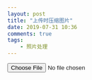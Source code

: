 ```yaml
---
layout: post
title: "上传时压缩图片"
date: 2019-07-31 10:36
comments: true
tags: 
	- 照片处理
---
```


<input id="img" type="file">

<script>
  var img = document.querySelector("#img")
  var btn = document.querySelector("#btn")
  img.addEventListener('change', function() {
      var file = this.files[0];
      // 确认选择的文件是图片
      if(file.type.indexOf("image") == 0) {
          var reader = new FileReader();
          reader.readAsDataURL(file);
          reader.onload = function(e) {
              // 图片base64化
              var newUrl = this.result;
              var imgstrdata = strLength(reader.result)
              canvasDataURL(reader.result, imgstrdata / 300);
          };
      }
  });
  function strLength(str) {
    str = str.substring(22);
    const equalIndex = str.indexOf('=');
    if (str.indexOf('=') > 0) {
      str = str.substring(0, equalIndex);
    }
    const strLen = str.length;
    const data = strLen - (strLen / 8) * 2;
    return (data / 1024).toFixed(2);
  }
      // 压缩
  function canvasDataURL(imgurl, re){
    re = re < 1 ? re += 1 : re;
    const img = new Image();
    img.src = imgurl;
    img.onload = () => {
      const canvas = document.createElement('canvas');
      const ctx = canvas.getContext('2d');
      // 创建属性节点
      const w = img.width / re;
      const h = img.height / re;
      const anw = document.createAttribute('width');
      anw.nodeValue = w.toString();
      const anh = document.createAttribute('height');
      anh.nodeValue = h.toString();
      canvas.setAttributeNode(anw);
      canvas.setAttributeNode(anh);
      ctx.drawImage(img, 0, 0, w, h);
      // 可以return自己想要的内容
      const base = canvas.toDataURL('image/jpeg', 0.6);
      const dataSize = strLength(base);
      console.log(dataSize)
    };
  }
</script>
>
